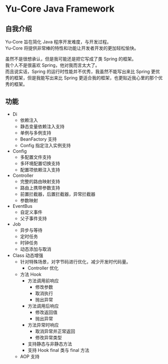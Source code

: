 # Yu-Core Java Framework
## 自我介绍
Yu-Core 旨在简化 Java 程序开发难度，与开发过程。  
Yu-Core 将提供非常棒的特性和功能让开发者开发的更加轻松愉快。

虽然不是很想承认，但是我可能还是把它写成了类 Spring 的框架。  
我个人不是很喜欢 Spring，他对我而言太大了。  
而且说实话，Spring 的运行时性能并不优秀，我虽然不能写出来比 Spring 更优秀的框架，但是我能写出来比 Spring 更适合我的框架，也更贴近我心里的那个优秀的框架。

## 功能

* Di  
  * 依赖注入
  * 静态变量依赖注入支持
  * 单例与多例支持
  * BeanFactory 支持
  * Config 指定注入实例支持
* Config
  * 多配置文件支持
  * 多环境配置切换支持
  * 配置项依赖注入支持
* Controller  
  * 完整的路由映射支持
  * 路由上携带参数支持
  * 前置拦截器，后置拦截器，异常拦截器
  * 参数映射
* EventBus
  * 自定义事件
  * 父子事件支持
* Job
  * 异步与等待
  * 定时任务
  * 时钟任务
  * 动态添加与取消
* Class 动态增强
  * 针对特殊场景，对字节码进行优化，减少开发时代码量。
    * Controller 优化
  * 方法 Hook
    * 方法调用前响应
      * 修改参数
      * 取消执行
      * 抛出异常
    * 方法调用后响应
      * 修改返回值
      * 抛出异常
    * 方法异常时响应
      * 取消异常并正常返回
      * 修改异常类型
    * 支持静态与非静态方法
    * 支持 Hook final 类与 final 方法
  * AOP 支持
